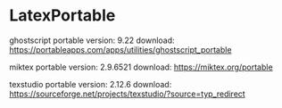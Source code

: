 # LatexPortable

ghostscript portable 
version:    9.22 
download:   https://portableapps.com/apps/utilities/ghostscript_portable

miktex portable
version:    2.9.6521
download:   https://miktex.org/portable

texstudio portable
version:    2.12.6
download:   https://sourceforge.net/projects/texstudio/?source=typ_redirect

